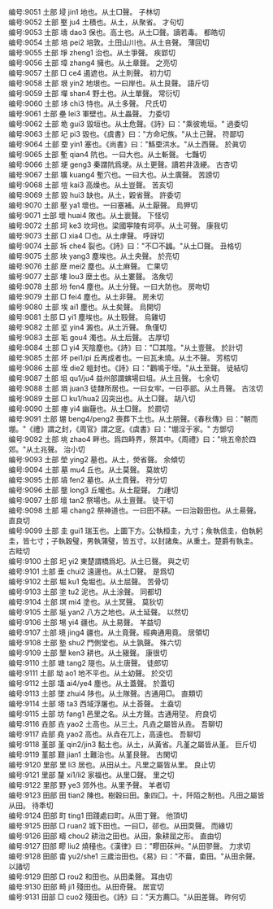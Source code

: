 <!-- { "loadSidebar": true } -->
编号:9051   土部   埐   jin1   地也。从土□聲。   子林切  
编号:9052   土部   埾   ju4   土積也。从土，从聚省。   才句切  
编号:9053   土部   壔   dao3   保也。高土也。从土□聲。讀若毒。   都皓切  
编号:9054   土部   培   pei2   培敦。土田山川也。从土咅聲。   薄回切  
编号:9055   土部   埩   zheng1   治也。从土爭聲。   疾郢切  
编号:9056   土部   墇   zhang4   擁也。从土章聲。   之亮切  
编号:9057   土部   □   ce4   遏遮也。从土則聲。   初力切  
编号:9058   土部   垠   yin2   地垠也。一曰岸也。从土艮聲。   語斤切  
编号:9059   土部   墠   shan4   野土也。从土單聲。   常衍切  
编号:9060   土部   垑   chi3   恃也。从土多聲。   尺氏切  
编号:9061   土部   壘   lei3   軍壁也。从土畾聲。   力委切  
编号:9062   土部   垝   gui3   毀垣也。从土危聲。《詩》曰："乘彼垝垣。"   過委切  
编号:9063   土部   圮   pi3   毀也。《虞書》曰："方命圮族。"从土己聲。   符鄙切  
编号:9064   土部   垔   yin1   塞也。《尚書》曰："鯀垔洪水。"从土西聲。   於眞切  
编号:9065   土部   塹   qian4   阬也。一曰大也。从土斬聲。   七豔切  
编号:9066   土部   埂   geng3   秦謂阬爲埂。从土更聲。讀若井汲綆。   古杏切  
编号:9067   土部   壙   kuang4   塹穴也。一曰大也。从土廣聲。   苦謗切  
编号:9068   土部   塏   kai3   高燥也。从土豈聲。   苦亥切  
编号:9069   土部   毀   hui3   缺也。从土，毇省聲。   許委切  
编号:9070   土部   壓   ya1   壞也。一曰塞補。从土厭聲。   烏狎切  
编号:9071   土部   壞   huai4   敗也。从土褱聲。   下怪切  
编号:9072   土部   坷   ke3   坎坷也。梁國寕陵有坷亭。从土可聲。   康我切  
编号:9073   土部   □   xia4   □也。从土虖聲。   呼訝切  
编号:9074   土部   坼   che4   裂也。《詩》曰："不□不疈。"从土□聲。   丑格切  
编号:9075   土部   坱   yang3   塵埃也。从土央聲。   於亮切  
编号:9076   土部   塺   mei2   塵也。从土麻聲。   亡果切  
编号:9077   土部   塿   lou3   塺土也。从土婁聲。   洛矦切  
编号:9078   土部   坋   fen4   塵也。从土分聲。一曰大防也。   房吻切  
编号:9079   土部   □   fei4   塵也。从土非聲。   房未切  
编号:9080   土部   埃   ai1   塵也。从土矣聲。   烏開切  
编号:9081   土部   □   yi1   塵埃也。从土殹聲。   烏雞切  
编号:9082   土部   垽   yin4   澱也。从土沂聲。   魚僅切  
编号:9083   土部   垢   gou4   濁也。从土后聲。   古厚切  
编号:9084   土部   □   yi4   天陰塵也。《詩》曰："□其陰。"从土壹聲。   於計切  
编号:9085   土部   坏   pei1/pi   丘再成者也。一曰瓦未燒。从土不聲。   芳桮切  
编号:9086   土部   垤   die2   螘封也。《詩》曰："鸛鳴于垤。"从土至聲。   徒結切  
编号:9087   土部   坥   qu1/ju4   益州部謂螾場曰坥。从土且聲。   七余切  
编号:9088   土部   埍   juan3   徒隸所居也。一曰女牢。一曰亭部。从土肙聲。   古泫切  
编号:9089   土部   □   ku1/hua2   囚突出也。从土□聲。   胡八切  
编号:9090   土部   瘞   yi4   幽薶也。从土□聲。   於罽切  
编号:9091   土部   堋   beng4/peng2   喪葬下土也。从土朋聲。《春秋傳》曰："朝而堋。"《禮》謂之封，《周官》謂之窆。《虞書》曰："堋淫于家。"   方鄧切  
编号:9092   土部   垗   zhao4   畔也。爲四畤界，祭其中。《周禮》曰："垗五帝於四郊。"从土兆聲。   治小切  
编号:9093   土部   塋   ying2   墓也。从土，熒省聲。   余傾切  
编号:9094   土部   墓   mu4   丘也。从土莫聲。   莫故切  
编号:9095   土部   墳   fen2   墓也。从土賁聲。   符分切  
编号:9096   土部   壟   long3   丘壠也。从土龍聲。   力歱切  
编号:9097   土部   壇   tan2   祭場也。从土亶聲。   徒干切  
编号:9098   土部   場   chang2   祭神道也。一曰田不耕。一曰治穀田也。从土昜聲。   直良切  
编号:9099   土部   圭   gui1   瑞玉也。上圜下方。公執桓圭，九寸；矦執信圭，伯執躬圭，皆七寸；子執穀璧，男執蒲璧，皆五寸。以封諸矦。从重土。楚爵有執圭。   古畦切  
编号:9100   土部   圯   yi2   東楚謂橋爲圯。从土巳聲。   與之切  
编号:9101   土部   垂   chui2   遠邊也。从土□聲。   是爲切  
编号:9102   土部   堀   ku1   兔堀也。从土屈聲。   苦骨切  
编号:9103   土部   塗   tu2   泥也。从土涂聲。   同都切  
编号:9104   土部   塓   mi4   塗也。从土冥聲。   莫狄切  
编号:9105   土部   埏   yan2   八方之地也。从土延聲。   以然切  
编号:9106   土部   埸   yi4   疆也。从土易聲。   羊益切  
编号:9107   土部   境   jing4   疆也。从土竟聲。經典通用竟。   居領切  
编号:9108   土部   塾   shu2   門側堂也。从土孰聲。   殊六切  
编号:9109   土部   墾   ken3   耕也。从土豤聲。   康很切  
编号:9110   土部   塘   tang2   隄也。从土唐聲。   徒郎切  
编号:9111   土部   坳   ao1   地不平也。从土幼聲。   於交切  
编号:9112   土部   壒   ai4/ye4   塵也。从土蓋聲。   於蓋切  
编号:9113   土部   墜   zhui4   陊也。从土隊聲。古通用□。   直類切  
编号:9114   土部   塔   ta3   西域浮屠也。从土荅聲。   土盍切  
编号:9115   土部   坊   fang1   邑里之名。从土方聲。古通用埅。   府良切  
编号:9116   垚部   垚   yao2   土高也。从三土。凡垚之屬皆从垚。   吾聊切  
编号:9117   垚部   堯   yao2   高也。从垚在兀上，高遠也。   吾聊切  
编号:9118   堇部   堇   qin2/jin3   黏土也。从土，从黃省。凡堇之屬皆从堇。   巨斤切  
编号:9119   堇部   艱   jian1   土難治也。从堇艮聲。   古閑切  
编号:9120   里部   里   li3   居也。从田从土。凡里之屬皆从里。   良止切  
编号:9121   里部   釐   xi1/li2   家福也。从里□聲。   里之切  
编号:9122   里部   野   ye3   郊外也。从里予聲。   羊者切  
编号:9123   田部   田   tian2   陳也。樹穀曰田。象四囗。十，阡陌之制也。凡田之屬皆从田。   待秊切  
编号:9124   田部   町   ting1   田踐處曰町。从田丁聲。   他頂切  
编号:9125   田部   □   ruan2   城下田也。一曰□，郤也。从田耎聲。   而緣切  
编号:9126   田部   疇   chou2   耕治之田也。从田，象耕屈之形。   直由切  
编号:9127   田部   疁   liu2   燒穜也。《漢律》曰："疁田茠艸。"从田翏聲。   力求切  
编号:9128   田部   畬   yu2/she1   三歲治田也。《易》曰："不葘，畬田。"从田余聲。   以諸切  
编号:9129   田部   □   rou2   和田也。从田柔聲。   耳由切  
编号:9130   田部   畸   ji1   殘田也。从田奇聲。   居宜切  
编号:9131   田部   □   cuo2   殘田也。《詩》曰："天方薦□。"从田差聲。   昨何切  

